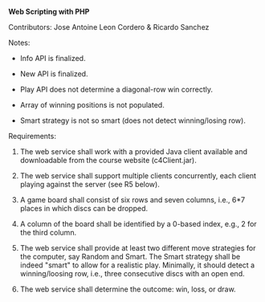 **Web Scripting with PHP**

Contributors: Jose Antoine Leon Cordero & Ricardo Sanchez

Notes:

- Info API is finalized.
- New API is finalized.

- Play API does not determine a diagonal-row win correctly.
- Array of winning positions is not populated.
- Smart strategy is not so smart (does not detect winning/losing row).

Requirements:

1.  The web service shall work with a provided Java client available
    and downloadable from the course website (c4Client.jar).

2.  The web service shall support multiple clients concurrently, each
    client playing against the server (see R5 below). 

3.  A game board shall consist of six rows and seven columns, i.e.,
    6*7 places in which discs can be dropped.

4.  A column of the board shall be identified by a 0-based index,
    e.g., 2 for the third column.

5.  The web service shall provide at least two different move
    strategies for the computer, say Random and Smart. The Smart
    strategy shall be indeed "smart" to allow for a realistic
    play. Minimally, it should detect a winning/loosing row, i.e.,
    three consecutive discs with an open end.

6.  The web service shall determine the outcome: win, loss, or draw.
